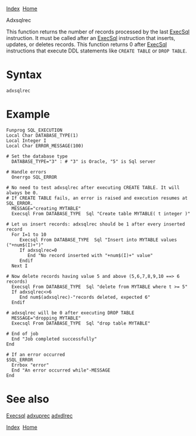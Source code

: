 [Index](index.html)  [Home](getting-started_home.html)

Adxsqlrec

This function returns the number of records processed by the last [ExecSql](4gl_execsql.html) instruction. It must be called after an [ExecSql](4gl_execsql.html) instruction that inserts, updates, or deletes records. This function returns 0 after [ExecSql](4gl_execsql.html) instructions that execute DDL statements like `CREATE TABLE` or `DROP TABLE`.

# Syntax

```
adxsqlrec
```

# Example

```
Funprog SQL_EXECUTION
Local Char DATABASE_TYPE(1)
Local Integer I
Local Char ERROR_MESSAGE(100)

# Set the database type
  DATABASE_TYPE="3" : # "3" is Oracle, "5" is Sql server

# Handle errors
  Onerrgo SQL_ERROR

# No need to test adxsqlrec after executing CREATE TABLE. It will always be 0. 
# If CREATE TABLE fails, an error is raised and execution resumes at SQL_ERROR.
  MESSAGE="creating MYTABLE"
  Execsql From DATABASE_TYPE  Sql "Create table MYTABLE( t integer )"

# Let us insert records: adxsqlrec should be 1 after every inserted record
  For I=1 to 10
     Execsql From DATABASE_TYPE  Sql "Insert into MYTABLE values ("+num$(I)+")"
     If adxsqlrec=0
        End "No record inserted with "+num$(I)+" value"
     Endif
  Next I

# Now delete records having value 5 and above (5,6,7,8,9,10 ==> 6 records)
  Execsql From DATABASE_TYPE  Sql "delete from MYTABLE where t >= 5"
  If adxsqlrec<>6
     End num$(adxsqlrec)-"records deleted, expected 6"
  Endif

# adxsqlrec will be 0 after executing DROP TABLE
  MESSAGE="dropping MYTABLE"
  Execsql From DATABASE_TYPE  Sql "drop table MYTABLE"

# End of job
  End "Job completed successfully"
End

# If an error occurred
$SQL_ERROR
  Errbox "error"
  End "An error occurred while"-MESSAGE
End
```

# See also

[Execsql](4gl_execsql.html) [adxuprec](4gl_adxuprec.html) [adxdlrec](4gl_adxdlrec.html)

  

[Index](index.html)  [Home](getting-started_home.html)